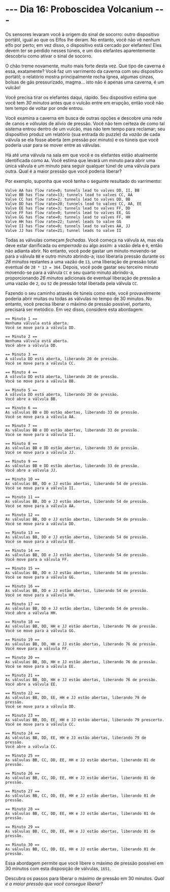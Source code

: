 # --- Dia 16: Proboscidea Volcanium ---

Os sensores levaram você à origem do sinal de socorro: outro dispositivo portátil, igual ao que os Elfos lhe deram. No entanto, você não vê nenhum elfo por perto; em vez disso, o dispositivo está cercado por elefantes! Eles devem ter se perdido nesses túneis, e um dos elefantes aparentemente descobriu como ativar o sinal de socorro.

O chão treme novamente, muito mais forte desta vez. Que tipo de caverna é essa, exatamente? Você faz um varrimento da caverna com seu dispositivo portátil; o relatório mostra principalmente rocha ígnea, algumas cinzas, bolsas de gás pressurizado, magma... isto não é apenas uma caverna, é um vulcão!

Você precisa tirar os elefantes daqui, rápido. Seu dispositivo estima que você tem *30 minutos* antes que o vulcão entre em erupção, então você não tem tempo de voltar por onde entrou.

Você examina a caverna em busca de outras opções e descobre uma rede de canos e *válvulas* de alívio de pressão. Você não tem certeza de como tal sistema entrou dentro de um vulcão, mas não tem tempo para reclamar; seu dispositivo produz um relatório (sua entrada do puzzle) da *vazão* de cada válvula se ela fosse aberta (em pressão por minuto) e os túneis que você poderia usar para se mover entre as válvulas.

Há até uma válvula na sala em que você e os elefantes estão atualmente identificada como `AA`. Você estima que levará um minuto para abrir uma única válvula e um minuto para seguir qualquer túnel de uma válvula para outra. Qual é a maior pressão que você poderia liberar?

Por exemplo, suponha que você tenha o seguinte resultado do varrimento:

```
Valve AA has flow rate=0; tunnels lead to valves DD, II, BB
Valve BB has flow rate=13; tunnels lead to valves CC, AA
Valve CC has flow rate=2; tunnels lead to valves DD, BB
Valve DD has flow rate=20; tunnels lead to valves CC, AA, EE
Valve EE has flow rate=3; tunnels lead to valves FF, DD
Valve FF has flow rate=0; tunnels lead to valves EE, GG
Valve GG has flow rate=0; tunnels lead to valves FF, HH
Valve HH has flow rate=22; tunnel leads to valve GG
Valve II has flow rate=0; tunnels lead to valves AA, JJ
Valve JJ has flow rate=21; tunnel leads to valve II

```

Todas as válvulas começam *fechadas*. Você começa na válvula `AA`, mas ela deve estar danificada ou *emperrada* ou algo assim: a vazão dela é `0`, então não adianta abrir. No entanto, você pode gastar um minuto movendo-se para a válvula `BB` e outro minuto abrindo-a; isso liberaria pressão durante os *28 minutos* restantes a uma vazão de `13`, uma liberação de pressão total eventual de `28 * 13 = 364`. Depois, você pode gastar seu terceiro minuto movendo-se para a válvula `CC` e seu quarto minuto abrindo-a, proporcionando *26 minutos* adicionais de eventual liberação de pressão a uma vazão de `2`, ou `52` de pressão total liberada pela válvula `CC`.

Fazendo o seu caminho através de túneis como este, você provavelmente poderia abrir muitas ou todas as válvulas no tempo de 30 minutos. No entanto, você precisa liberar o máximo de pressão possível, portanto, precisará ser metódico. Em vez disso, considere esta abordagem:

```
== Minuto 1 ==
Nenhuma válvula está aberta.
Você se move para a válvula DD.

== Minuto 2 ==
Nenhuma válvula está aberta.
Você abre a válvula DD.

== Minuto 3 ==
A válvula DD está aberta, liberando 20 de pressão.
Você se move para a válvula CC.

== Minuto 4 ==
A válvula DD está aberta, liberando 20 de pressão.
Você se move para a válvula BB.

== Minuto 5 ==
A válvula DD está aberta, liberando 20 de pressão.
Você abre a válvula BB.

== Minuto 6 ==
As válvulas BB e DD estão abertas, liberando 33 de pressão.
Você se move para a válvula AA.

== Minuto 7 ==
As válvulas BB e DD estão abertas, liberando 33 de pressão.
Você se move para a válvula II.

== Minuto 8 ==
As válvulas BB e DD estão abertas, liberando 33 de pressão.
Você se move para a válvula JJ.

== Minuto 9 ==
As válvulas BB e DD estão abertas, liberando 33 de pressão.
Você abre a válvula JJ.

== Minuto 10 ==
As válvulas BB, DD e JJ estão abertas, liberando 54 de pressão.
Você se move para a válvula II.

== Minuto 11 ==
As válvulas BB, DD e JJ estão abertas, liberando 54 de pressão.
Você se move para a válvula AA.

== Minuto 12 ==
As válvulas BB, DD e JJ estão abertas, liberando 54 de pressão.
Você se move para a válvula DD.

== Minuto 13 ==
As válvulas BB, DD e JJ estão abertas, liberando 54 de pressão.
Você se move para a válvula EE.

== Minuto 14 ==
As válvulas BB, DD e JJ estão abertas, liberando 54 de pressão.
Você move para a válvula FF.

== Minuto 15 ==
As válvulas BB, DD e JJ estão abertas, liberando 54 de pressão.
Você se move para a válvula GG.

== Minuto 16 ==
As válvulas BB, DD e JJ estão abertas, liberando 54 de pressão.
Você se move para a válvula HH.

== Minuto 17 ==
As válvulas BB, DD e JJ estão abertas, liberando 54 de pressão.
Você abre a válvula HH.

== Minuto 18 ==
As válvulas BB, DD, HH e JJ estão abertas, liberando 76 de pressão.
Você se move para a válvula GG.

== Minuto 19 ==
As válvulas BB, DD, HH e JJ estão abertas, liberando 76 de pressão.
Você move para a válvula FF.

== Minuto 20 ==
As válvulas BB, DD, HH e JJ estão abertas, liberando 76 de pressão.
Você se move para a válvula EE.

== Minuto 21 ==
As válvulas BB, DD, HH e JJ estão abertas, liberando 76 de pressão.
Você abre a válvula EE.

== Minuto 22 ==
As válvulas BB, DD, EE, HH e JJ estão abertas, liberando 79 de pressão.
Você se move para a válvula DD.

== Minuto 23 ==
As válvulas BB, DD, EE, HH e JJ estão abertas, liberando 79 prescerto.
Você se move para a válvula CC.

== Minuto 24 ==
As válvulas BB, DD, EE, HH e JJ estão abertas, liberando 79 de pressão.
Você abre a válvula CC.

== Minuto 25 ==
As válvulas BB, CC, DD, EE, HH e JJ estão abertas, liberando 81 de pressão.

== Minuto 26 ==
As válvulas BB, CC, DD, EE, HH e JJ estão abertas, liberando 81 de pressão.

== Minuto 27 ==
As válvulas BB, CC, DD, EE, HH e JJ estão abertas, liberando 81 de pressão.

== Minuto 28 ==
As válvulas BB, CC, DD, EE, HH e JJ estão abertas, liberando 81 de pressão.

== Minuto 29 ==
As válvulas BB, CC, DD, EE, HH e JJ estão abertas, liberando 81 de pressão.

== Minuto 30 ==
As válvulas BB, CC, DD, EE, HH e JJ estão abertas, liberando 81 de pressão.

```

Essa abordagem permite que você libere o máximo de pressão possível em 30 minutos com esta disposição de válvulas, `1651`.

Descubra os passos para liberar o máximo de pressão em 30 minutos. *Qual é a maior pressão que você consegue liberar?*

